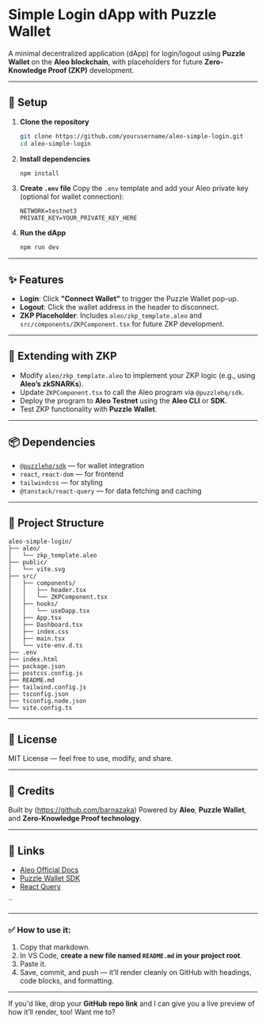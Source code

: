 # **Simple Login dApp with Puzzle Wallet**

A minimal decentralized application (dApp) for login/logout using **Puzzle Wallet** on the **Aleo blockchain**, with placeholders for future **Zero-Knowledge Proof (ZKP)** development.

---

## 🚀 **Setup**

1. **Clone the repository**
   ```bash
   git clone https://github.com/yourusername/aleo-simple-login.git
   cd aleo-simple-login

2. **Install dependencies**

   ```bash
   npm install
   ```

3. **Create `.env` file**
   Copy the `.env` template and add your Aleo private key (optional for wallet connection):

   ```
   NETWORK=testnet3
   PRIVATE_KEY=YOUR_PRIVATE_KEY_HERE
   ```

4. **Run the dApp**

   ```bash
   npm run dev
   ```

---

## ✨ **Features**

* **Login**: Click **"Connect Wallet"** to trigger the Puzzle Wallet pop-up.
* **Logout**: Click the wallet address in the header to disconnect.
* **ZKP Placeholder**: Includes `aleo/zkp_template.aleo` and `src/components/ZKPComponent.tsx` for future ZKP development.

---

## 🧠 **Extending with ZKP**

* Modify `aleo/zkp_template.aleo` to implement your ZKP logic (e.g., using **Aleo’s zkSNARKs**).
* Update `ZKPComponent.tsx` to call the Aleo program via `@puzzlehq/sdk`.
* Deploy the program to **Aleo Testnet** using the **Aleo CLI** or **SDK**.
* Test ZKP functionality with **Puzzle Wallet**.

---

## 📦 **Dependencies**

* [`@puzzlehq/sdk`](https://github.com/puzzlehq/sdk) — for wallet integration
* `react`, `react-dom` — for frontend
* `tailwindcss` — for styling
* `@tanstack/react-query` — for data fetching and caching

---

## 📂 **Project Structure**

```
aleo-simple-login/
├── aleo/
│   └── zkp_template.aleo
├── public/
│   └── vite.svg
├── src/
│   ├── components/
│   │   ├── header.tsx
│   │   └── ZKPComponent.tsx
│   ├── hooks/
│   │   └── useDapp.tsx
│   ├── App.tsx
│   ├── Dashboard.tsx
│   ├── index.css
│   ├── main.tsx
│   └── vite-env.d.ts
├── .env
├── index.html
├── package.json
├── postcss.config.js
├── README.md
├── tailwind.config.js
├── tsconfig.json
├── tsconfig.node.json
└── vite.config.ts
```

---

## 📖 **License**

MIT License — feel free to use, modify, and share.

---

## 🙌 **Credits**

Built by (https://github.com/barnazaka)
Powered by **Aleo**, **Puzzle Wallet**, and **Zero-Knowledge Proof technology**.

---

## 🔗 **Links**

* [Aleo Official Docs](https://developer.aleo.org/)
* [Puzzle Wallet SDK](https://github.com/puzzlehq/sdk)
* [React Query](https://tanstack.com/query/v4)

``

---

### ✅ How to use it:
1. Copy that markdown.
2. In VS Code, **create a new file named `README.md` in your project root**.
3. Paste it.
4. Save, commit, and push — it’ll render cleanly on GitHub with headings, code blocks, and formatting.

---

If you'd like, drop your **GitHub repo link** and I can give you a live preview of how it’ll render, too! Want me to?
```
